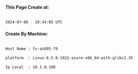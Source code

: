 
   
#### This Page Create at:

```bash

2024-07-08 - 19:34:05 UTC

```

#### Create By Machine:

```bash

Host Name : fv-az695-79

platform  : Linux-6.5.0-1022-azure-x86_64-with-glibc2.35

Ip Local  : 10.1.0.188

```

